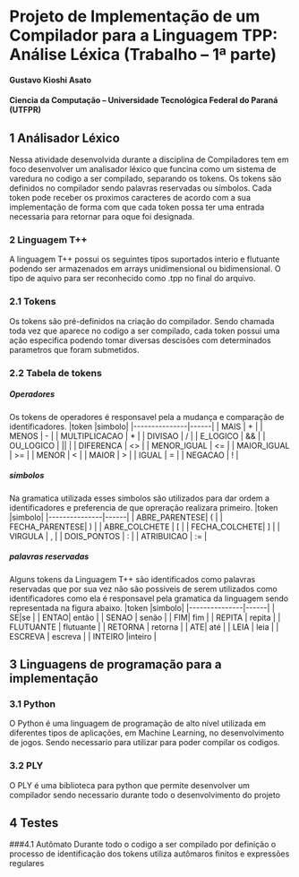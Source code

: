 # Projeto de Implementação de um Compilador para a Linguagem TPP: Análise Léxica (Trabalho – 1ª parte)
#### Gustavo Kioshi Asato
#### Ciencia da Computação – Universidade Tecnológica Federal do Paraná (UTFPR)
## 1 Análisador Léxico
Nessa atividade desenvolvida durante a disciplina de Compiladores tem em foco desenvolver um analisador léxico que funcina como um sistema de varedura no codigo a ser compilado, separando os tokens. Os tokens são definidos no compilador sendo palavras reservadas ou símbolos. Cada token pode receber os proximos caracteres de acordo com a sua implementação de forma com que cada token possa ter uma entrada necessaria para retornar para oque foi designada.
### 2 Linguagem T++
A linguagem T++ possui os seguintes tipos suportados interio e flutuante podendo ser armazenados em arrays unidimensional ou bidimensional. O tipo de aquivo para ser reconhecido como .tpp no final do arquivo.
### 2.1 Tokens
Os tokens são pré-definidos na criação do compilador. Sendo chamada toda vez que aparece no codigo a ser compilado, cada token possui uma ação especifica podendo tomar diversas descisões com determinados parametros que foram submetidos.
### 2.2 Tabela de tokens

##### Operadores
Os tokens de operadores é responsavel pela a mudança e comparação de identificadores. 
|token          |simbolo|
|---------------|------|
| MAIS          | +    |
| MENOS         | -    |
| MULTIPLICACAO | *    |
| DIVISAO       | /    |
| E_LOGICO      | &&   |
| OU_LOGICO     | \|\| |
| DIFERENCA     | <>   |
| MENOR_IGUAL   | <=   |
| MAIOR_IGUAL   | >=   |
| MENOR         | <    |
| MAIOR         | >    |
| IGUAL         | =    |
| NEGACAO       | !    |

##### simbolos
Na gramatica utilizada esses simbolos são utilizados para dar ordem a identificadores e preferencia de que opreração realizara primeiro.
|token          |simbolo|
|---------------|------|
| ABRE_PARENTESE| (    |
| FECHA_PARENTESE| )    |
| ABRE_COLCHETE | [    |
| FECHA_COLCHETE|  ]   |
| VIRGULA      | ,   |
| DOIS_PONTOS    | :  |
| ATRIBUICAO     | :=  |

##### palavras reservadas
Alguns tokens da Linguagem T++ são identificados como palavras reservadas que por sua vez não são possiveis de serem utilizados como identificadores como ela é responsavel pela gramatica da linguagem sendo representada na figura abaixo.
|token          |simbolo|
|---------------|------|
| SE|se   |
| ENTAO| então   |
| SENAO | senão   |
| FIM| fim  |
| REPITA      | repita  |
| FLUTUANTE    | flutuante |
| RETORNA     | retorna |
| ATE| até  |
| LEIA      | leia  |
| ESCREVA    | escreva  |
| INTEIRO     |inteiro |

## 3 Linguagens de programação para a implementação
### 3.1 Python
O Python é uma linguagem de programação de alto nível utilizada em diferentes tipos de aplicações, em Machine Learning, no desenvolvimento de jogos. Sendo necessario para utilizar para poder compilar os codigos.
### 3.2 PLY
O PLY é uma biblioteca para python que permite desenvolver um compilador sendo necessario durante todo o desenvolvimento do projeto 
## 4 Testes
###4.1 Autômato
Durante todo o codigo a ser compilado por definição o processo de identificação dos tokens utiliza autômaros finitos e expressões regulares 

